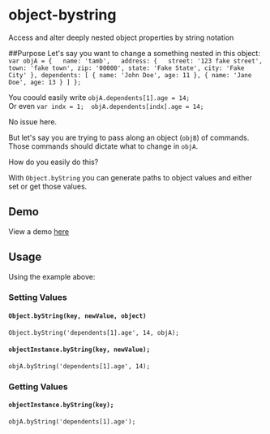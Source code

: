 # object-bystring
Access and alter deeply nested object properties by string notation

##Purpose
Let's say you want to change a something nested in this object:  
`var objA = {  
  name: 'tamb',  
  address: {  
    street: '123 fake street',  
    town: 'fake town',
    zip: '00000',
    state: 'Fake State',
    city: 'Fake City'
  },
  dependents: [
    {
      name: 'John Doe',
      age: 11
    },
    {
      name: 'Jane Doe',
      age: 13
    }
  ]
};`

 You coould easily write `objA.dependents[1].age = 14;`  
 Or even `var indx = 1;  objA.dependents[indx].age = 14;`  
 
 No issue here.  
 
 But let's say you are trying to pass along an object (`objB`) of commands.  Those commands should dictate what to change in `objA`.
 
 How do you easily do this?
 
 With `Object.byString` you can generate paths to object values and either set or get those values.
 
 ## Demo
 View a demo [here](https://plnkr.co/edit/KVPZIiIRO5fPeIgCgJO9?p=preview)
 
 ## Usage
 
 Using the example above:
 ### Setting Values
 #### `Object.byString(key, newValue, object)`
 
 `Object.byString('dependents[1].age', 14, objA);`
 
 #### `objectInstance.byString(key, newValue);`
 
 `objA.byString('dependents[1].age', 14);`
 
 
 ### Getting Values
 
 #### `objectInstance.byString(key);`
 
 `objA.byString('dependents[1].age');`
 
